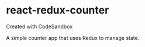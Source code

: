 # react-redux-counter
Created with CodeSandbox

A simple counter app that uses Redux to manage state. 
